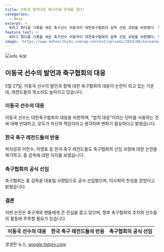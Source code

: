 ```yaml
---
title: 이동국 법적대응 메시지에 뭇매를 쳤다!
categories:
  - News
excerpt: >
  K리그 최다골 기록을 세운 축구선수 이동국이 대한축구협회의 감독 선임 과정을 비판했다. 박주호가 감독 선임과정을 폭로하자 축구협회는 법적 대응을 검토하고, 축구 레전드들도 목소리를 냈다. 박지성은 외국인 감독의 선임을 아쉬워하고, 축구계의 문제를 지적했다. 홍 감독이 공식 선임되면서 여론은 분분해졌다.기사를 보러 가고 싶은가요?
feature_text: >
  K리그 최다골 기록을 세운 축구선수 이동국이 대한축구협회의 감독 선임 과정을 비판했다. 박주호가 감독 선임과정을 폭로하자 축구협회는 법적 대응을 검토하고, 축구 레전드들도 목소리를 냈다. 박지성은 외국인 감독의 선임을 아쉬워하고, 축구계의 문제를 지적했다. 홍 감독이 공식 선임되면서 여론은 분분해졌다.기사를 보러 가고 싶은가요?
image: 'https://www.behealthy4u.com/wp-content/uploads/2024/06/koreanews.jpg'
---
```


<p><img src="https://www.behealthy4u.com/wp-content/uploads/2024/06/koreanews.jpg" alt="info 속보" /></p>

<h2 data-ke-size="size26">이동국 선수의 발언과 축구협회의 대응</h2>

<p data-ke-size="size16">5월 27일, 이동국 선수의 발언과 함께 대한 축구협회의 대응이 논란이 되고 있는 가운데, 레전드들의 목소리도 높아지고 있습니다.</p>

<h3>이동국 선수의 대응</h3>

<p data-ke-size="size16">이동국 선수는 대한축구협회의 대응을 비판하며, "법적 대응"이라는 단어를 사용하는 것에 대해 반대하고, 모두가 자신의 책임이라고 생각하며 변화가 필요하다고 밝혔습니다.</p>

<h3>한국 축구 레전드들의 반응</h3>

<p data-ke-size="size16">박지성과 이천수, 이영표 등 한국 축구 레전드들도 축구협회의 선임 과정에 대한 논란을 제기하고, 홍 감독에 대한 지지를 보였습니다.</p>

<h3>축구협회의 공식 선임</h3>

<p data-ke-size="size16">축구협회는 홍 감독을 대표팀 사령탑으로 공식 선임했으며, 이사회의 찬성을 얻었다고 밝혔습니다.</p>

<h3>결론</h3>

<p data-ke-size="size16">이번 논란은 축구계와 팬들에게 큰 관심을 끌고 있으며, 향후 축구협회의 조치와 선수들의 활동에 주목할 필요가 있습니다.</p>

<table>
  <tr>
    <td style="text-align: center; height: 17px;"><b>이동국 선수의 대응</b></td>
    <td style="text-align: center; height: 17px;"><b>한국 축구 레전드들의 반응</b></td>
    <td style="text-align: center; height: 17px;"><b>축구협회의 공식 선임</b></td>
  </tr>
</table>
생생한 뉴스, <a href="https://qoogle.tistory.com" rel="dofollow">qoogle.tistory.com</a>


